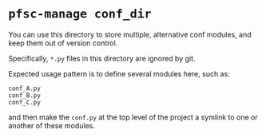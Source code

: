 # `pfsc-manage conf_dir`

You can use this directory to store multiple, alternative conf modules, and
keep them out of version control.

Specifically, `*.py` files in this directory are ignored by git.

Expected usage pattern is to define several modules here, such as:
    
    conf_A.py
    conf_B.py
    conf_C.py

and then make the `conf.py` at the top level of the project a symlink to one
or another of these modules.
